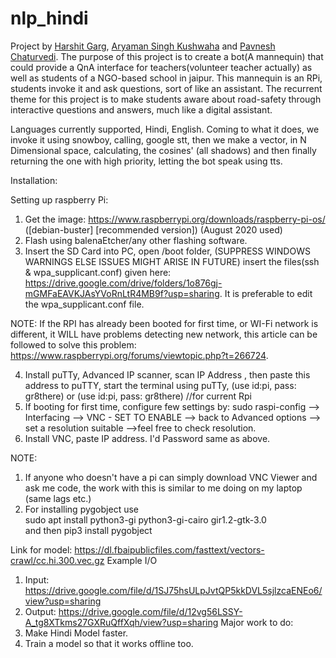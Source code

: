 # nlp_hindi
Project by [Harshit Garg](https://www.linkedin.com/in/harshitgrg/),  [Aryaman Singh Kushwaha](https://github.com/aryamanprince) and [Pavnesh Chaturvedi](https://github.com/pc-beast).
The purpose of this project is to create a bot(A mannequin) that could provide a QnA interface for teachers(volunteer teacher actually) as well as students of a NGO-based school in jaipur. This mannequin is an RPi, students invoke it and ask questions, sort of like an assistant.
The recurrent theme for this project is to make students aware about road-safety through interactive questions and answers, much like a digital assistant.

Languages currently supported, Hindi, English. 
Coming to what it does, we invoke it using snowboy, calling, google stt, then we make a vector, in N Dimensional space, calculating, the cosines' (all shadows) and then finally returning the one with high priority, letting the bot speak using tts.

Installation:

Setting up raspberry Pi:
1. Get the image:
https://www.raspberrypi.org/downloads/raspberry-pi-os/ ([debian-buster] [recommended version])
  (August 2020 used)
2. Flash using balenaEtcher/any other flashing software.
3. Insert the SD Card into PC, open /boot folder, (SUPPRESS WINDOWS WARNINGS ELSE ISSUES MIGHT ARISE IN FUTURE) insert the files(ssh & wpa_supplicant.conf)  given here: https://drive.google.com/drive/folders/1o876gj-mGMFaEAVKJAsYVoRnLtR4MB9f?usp=sharing. It is preferable to edit the wpa_supplicant.conf file.

NOTE:
  If the RPI has already been booted for first time, or WI-Fi network is different, it WILL have problems detecting new network, this article can be followed to solve this problem:
  https://www.raspberrypi.org/forums/viewtopic.php?t=266724.

4. Install puTTy, Advanced IP scanner, scan IP Address , then paste this address to puTTY, start the terminal using puTTy, (use id:pi, pass: gr8there) or (use id:pi, pass: gr8there) //for current Rpi 
5. If booting for first time, configure few settings by:
sudo raspi-config  --> Interfacing --> VNC - SET TO ENABLE --> back to Advanced options --> set a resolution suitable -->feel free to check resolution. 
6. Install VNC, paste IP address. I'd Password same as above.

NOTE:
1. If anyone who doesn't have a pi can simply download VNC Viewer and ask me code, the work with this is similar to me doing on my laptop (same lags etc.)
2. For installing pygobject use \
 sudo apt install python3-gi python3-gi-cairo gir1.2-gtk-3.0 \
 and then pip3 install pygobject


Link for model: https://dl.fbaipublicfiles.com/fasttext/vectors-crawl/cc.hi.300.vec.gz
Example I/O
1. Input: https://drive.google.com/file/d/1SJ75hsULpJvtQP5kkDVL5sjlzcaENEo6/view?usp=sharing
2. Output: https://drive.google.com/file/d/12vg56LSSY-A_tg8XTkms27GXRuQffXqh/view?usp=sharing
Major work to do:
1. Make Hindi Model faster.
2. Train a model so that it works offline too.
